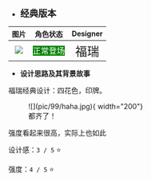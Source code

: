 * **<font size="4">经典版本</font>**

|           图片           | 角色状态                                                                 |         Designer         |
|:----------------------:|----------------------------------------------------------------------|:------------------------:|
| ![](pic/99/x99zzj.png) | <font style="background: green" color = white size = "3">正常登场</font> | <font size="5">福瑞</font> |

* **设计思路及其背景故事**

福瑞经典设计：四花色，印牌。

<figure markdown="span">
    ![](pic/99/haha.jpg){ width="200"}
    <figcaption>都齐了！</figcaption>
</figure>

强度看起来很高，实际上也如此

设计感：``3 / 5`` ⭐

强度：``4 / 5`` ⭐
